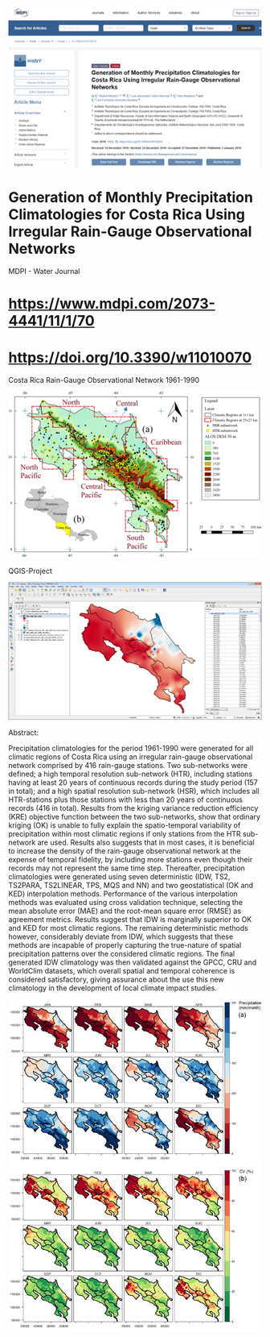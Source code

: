 ![alt test](/sshot-42.png)

# Generation of Monthly Precipitation Climatologies for Costa Rica Using Irregular Rain-Gauge Observational Networks

MDPI - Water Journal

# https://www.mdpi.com/2073-4441/11/1/70

# https://doi.org/10.3390/w11010070

Costa Rica Rain-Gauge Observational Network 1961-1990

![alt test](/Network.jpeg)

QGIS-Project

![alt test](/QGIS_PREC.png)

Abstract: 

Precipitation climatologies for the period 1961-1990 were generated for all climatic regions of Costa Rica using an irregular rain-gauge observational network comprised by 416 rain-gauge stations. Two sub-networks were defined; a high temporal resolution sub-network (HTR), including stations having at least 20 years of continuous records during the study period (157 in total); and a high spatial resolution sub-network (HSR), which includes all HTR-stations plus those stations with less than 20 years of continuous records (416 in total). Results from the kriging variance reduction efficiency (KRE) objective function between the two sub-networks, show that ordinary kriging (OK) is unable to fully explain the spatio-temporal variability of precipitation within most climatic regions if only stations from the HTR sub-network are used. Results also suggests that in most cases, it is beneficial to increase the density of the rain-gauge observational network at the expense of temporal fidelity, by including more stations even though their records may not represent the same time step. Thereafter, precipitation climatologies were generated using seven deterministic (IDW, TS2, TS2PARA, TS2LINEAR, TPS, MQS and NN) and two geostatistical (OK and KED) interpolation methods. Performance of the various interpolation methods was evaluated using cross validation technique, selecting the mean absolute error (MAE) and the root-mean square error (RMSE) as agreement metrics. Results suggest that IDW is marginally superior to OK and KED for most climatic regions. The remaining deterministic methods however, considerably deviate from IDW, which suggests that these methods are incapable of properly capturing the true-nature of spatial precipitation patterns over the considered climatic regions. The final generated IDW climatology was then validated against the GPCC, CRU and WorldClim datasets, which overall spatial and temporal coherence is considered satisfactory, giving assurance about the use this new climatology in the development of local climate impact studies.


![alt test](/prec_clim_1961_1990.jpeg)

